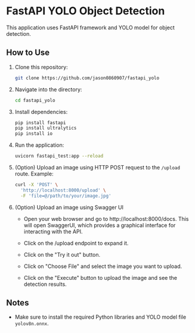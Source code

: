 # FastAPI YOLO Object Detection

This application uses FastAPI framework and YOLO model for object detection.

## How to Use

1. Clone this repository:

   ```bash
   git clone https://github.com/jason0860907/fastapi_yolo
   ```

2. Navigate into the directory:

   ```bash
   cd fastapi_yolo
   ```

3. Install dependencies:

   ```bash
   pip install fastapi
   pip install ultralytics
   pip install io
   ```

4. Run the application:

   ```bash
   uvicorn fastapi_test:app --reload
   ```

5. (Option) Upload an image using HTTP POST request to the `/upload` route. Example:

   ```bash
   curl -X 'POST' \
     'http://localhost:8000/upload' \
     -F 'file=@/path/to/your/image.jpg'
   ```

6. (Option) Upload an image using Swagger UI

     - Open your web browser and go to http://localhost:8000/docs. This will open SwaggerUI, which provides a graphical interface for interacting with the API.

     - Click on the /upload endpoint to expand it.

     - Click on the "Try it out" button.

     - Click on "Choose File" and select the image you want to upload.

     - Click on the "Execute" button to upload the image and see the detection results.

## Notes

- Make sure to install the required Python libraries and YOLO model file `yolov8n.onnx`.
